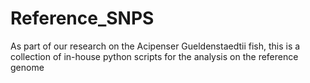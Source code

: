 # Reference_SNPS
As part of our research on the Acipenser Gueldenstaedtii fish, 
   this is a collection of in-house python scripts for the analysis on the reference genome
